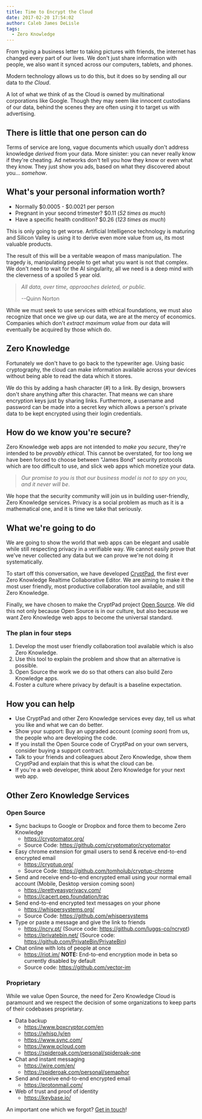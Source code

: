 ```yaml
---
title: Time to Encrypt the Cloud
date: 2017-02-20 17:54:02
author: Caleb James DeLisle
tags:
  - Zero Knowledge
---
```


From typing a business letter to taking pictures with friends, the internet has changed every part of our lives.
We don't just share information with people, we also want it synced across our computers, tablets, and phones.

Modern technology allows us to do this, but it does so by sending all our data to _the Cloud_.

A lot of what we think of as the Cloud is owned by multinational corporations like Google.
Though they may seem like innocent custodians of our data, behind the scenes they are often using it to target us with advertising.

## There is little that one person can do

Terms of service are long, vague documents which usually don't address knowledge _derived_ from your data.
More sinister: you can never really know if they're cheating.
Ad networks don't tell you how they know or even what they know.
They just show you ads, based on what they discovered about you... _somehow_.

## What's your personal information worth?

* Normally  $0.0005 - $0.0021 per person
* Pregnant in your second trimester? $0.11 (_52 times as much_)
* Have a specific health condition? $0.26 (_123 times as much_)

This is only going to get worse.
Artificial Intelligence technology is maturing and Silicon Valley is using it to derive even more value from _us_, its most valuable products.

The result of this will be a veritable weapon of mass manipulation.
The tragedy is, manipulating people to get what you want is not that complex.
We don't need to wait for the AI singularity, all we need is a deep mind with the cleverness of a spoiled 5 year old.

>  _All data, over time, approaches deleted, or public._
>
> --Quinn Norton

While we must seek to use services with ethical foundations, we must also recognize that once we give up our data, we are at the mercy of economics.
Companies which don't _extract maximum value_ from our data will eventually be acquired by those which do.

## Zero Knowledge

Fortunately we don't have to go back to the typewriter age.
Using basic cryptography, the cloud can make information available across your devices without being able to read the data which it stores.

We do this by adding a hash character (#) to a link.
By design, browsers don't share anything after this character.
That means we can share encryption keys just by sharing links.
Furthermore, a username and password can be made into a secret key which allows a person's private data to be kept encrypted using their login credentials.

## How do we know you're secure?

Zero Knowledge web apps are not intended to _make you secure_, they're intended to be _provably ethical_.
This cannot be overstated, for too long we have been forced to choose between "James Bond" security protocols which are too difficult to use, and slick web apps which monetize your data.

> _Our promise to you is that our business model is not to spy on you, and it never will be_.

We hope that the security community will join us in building user-friendly, Zero Knowledge services.
Privacy is a social problem as much as it is a mathematical one, and it is time we take that seriously.

## What we're going to do

We are going to show the world that web apps can be elegant and usable while still respecting privacy in a verifiable way.
We cannot easily prove that we've never collected any data but we can prove we're not doing it systematically.

To start off this conversation, we have developed [CryptPad](https://cryptpad.fr), the first ever Zero Knowledge Realtime Collaborative Editor.
We are aiming to make it the most user friendly, most productive collaboration tool available, and still Zero Knowledge.

Finally, we have chosen to make the CryptPad project [Open Source](https://github.com/xwiki-labs/cryptpad).
We did this not only because Open Source is in our culture, but also because we want Zero Knowledge web apps to become the universal standard.

### The plan in four steps

1. Develop the most user friendly collaboration tool available which is also Zero Knowledge.
2. Use this tool to explain the problem and show that an alternative is possible.
3. Open Source the work we do so that others can also build Zero Knowledge apps.
4. Foster a culture where privacy by default is a baseline expectation.

## How you can help

* Use CryptPad and other Zero Knowledge services evey day, tell us what you like and what we can do better.
* Show your support: Buy an upgraded account (_coming soon_) from us, the people who are developing the code.
* If you install the Open Source code of CryptPad on your own servers, consider buying a support contract.
* Talk to your friends and colleagues about Zero Knowledge, show them CryptPad and explain that this is what the cloud can be.
* If you're a web developer, think about Zero Knowledge for your next web app.

## Other Zero Knowledge Services

### Open Source

* Sync backups to Google or Dropbox and force them to become Zero Knowledge
  * https://cryptomator.org/
  * Source Code: https://github.com/cryptomator/cryptomator
* Easy chrome extension for gmail users to send & receive end-to-end encrypted email
  * https://cryptup.org/
  * Source Code: https://github.com/tomholub/cryptup-chrome
* Send and receive end-to-end encrypted email using your normal email account (Mobile, Desktop version coming soon)
  * https://prettyeasyprivacy.com/
  * https://cacert.pep.foundation/trac
* Send end-to-end encrypted text messages on your phone
  * https://whispersystems.org/
  * Source Code: https://github.com/whispersystems
* Type or paste a message and give the link to friends
  * https://ncry.pt/  (Source code: https://github.com/luggs-co/ncrypt)
  * https://privatebin.net/ (Source code: https://github.com/PrivateBin/PrivateBin)
* Chat online with lots of people at once
  * https://riot.im/  **NOTE:** End-to-end encryption mode in beta so currently disabled by default
  * Source code: https://github.com/vector-im

### Proprietary

While we value Open Source, the need for Zero Knowledge Cloud is paramount and we respect the
decision of some organizations to keep parts of their codebases proprietary.

* Data backup
  * https://www.boxcryptor.com/en
  * https://whisp.ly/en
  * https://www.sync.com/
  * https://www.pcloud.com
  * https://spideroak.com/personal/spideroak-one
* Chat and instant messaging
  * https://wire.com/en/
  * https://spideroak.com/personal/semaphor
* Send and receive end-to-end encrypted email
  * https://protonmail.com/
* Web of trust and proof of identity
  * https://keybase.io/


An important one which we forgot? [Get in touch](https://cryptpad.fr/contact.html)!
